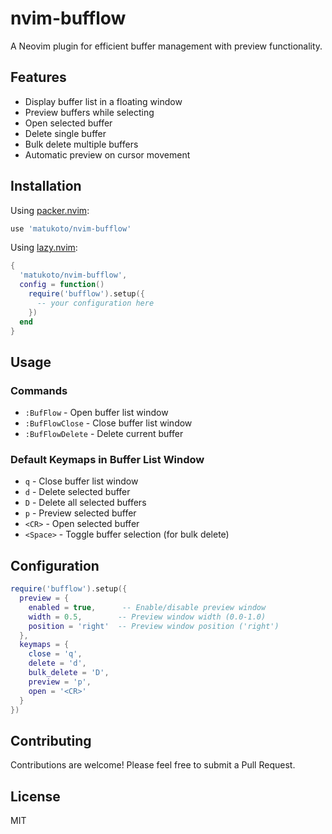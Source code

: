 # nvim-bufflow

A Neovim plugin for efficient buffer management with preview functionality.

## Features

- Display buffer list in a floating window
- Preview buffers while selecting
- Open selected buffer
- Delete single buffer
- Bulk delete multiple buffers
- Automatic preview on cursor movement

## Installation

Using [packer.nvim](https://github.com/wbthomason/packer.nvim):

```lua
use 'matukoto/nvim-bufflow'
```

Using [lazy.nvim](https://github.com/folke/lazy.nvim):

```lua
{
  'matukoto/nvim-bufflow',
  config = function()
    require('bufflow').setup({
      -- your configuration here
    })
  end
}
```

## Usage

### Commands

- `:BufFlow` - Open buffer list window
- `:BufFlowClose` - Close buffer list window
- `:BufFlowDelete` - Delete current buffer

### Default Keymaps in Buffer List Window

- `q` - Close buffer list window
- `d` - Delete selected buffer
- `D` - Delete all selected buffers
- `p` - Preview selected buffer
- `<CR>` - Open selected buffer
- `<Space>` - Toggle buffer selection (for bulk delete)

## Configuration

```lua
require('bufflow').setup({
  preview = {
    enabled = true,      -- Enable/disable preview window
    width = 0.5,        -- Preview window width (0.0-1.0)
    position = 'right'  -- Preview window position ('right')
  },
  keymaps = {
    close = 'q',
    delete = 'd',
    bulk_delete = 'D',
    preview = 'p',
    open = '<CR>'
  }
})
```

## Contributing

Contributions are welcome! Please feel free to submit a Pull Request.

## License

MIT
